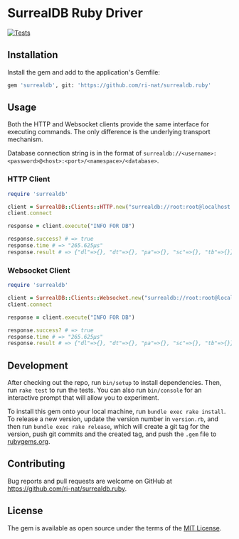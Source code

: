 # SurrealDB Ruby Driver

[![Tests](https://github.com/ri-nat/surrealdb.ruby/actions/workflows/main.yml/badge.svg)](https://github.com/ri-nat/surrealdb.ruby/actions/workflows/main.yml)

## Installation

Install the gem and add to the application's Gemfile:

```bash
gem 'surrealdb', git: 'https://github.com/ri-nat/surrealdb.ruby'
```

## Usage

Both the HTTP and Websocket clients provide the same interface for executing commands. The only difference is the underlying transport mechanism.

Database connection string is in the format of `surrealdb://<username>:<password>@<host>:<port>/<namespace>/<database>`.

### HTTP Client

```ruby
require 'surrealdb'

client = SurrealDB::Clients::HTTP.new("surrealdb://root:root@localhost:8000/test/test")
client.connect

response = client.execute("INFO FOR DB")

response.success? # => true
response.time # => "265.625µs"
response.result # => {"dl"=>{}, "dt"=>{}, "pa"=>{}, "sc"=>{}, "tb"=>{}}
```

### Websocket Client

```ruby
require 'surrealdb'

client = SurrealDB::Clients::Websocket.new("surrealdb://root:root@localhost:8000/test/test")
client.connect

response = client.execute("INFO FOR DB")

response.success? # => true
response.time # => "265.625µs"
response.result # => {"dl"=>{}, "dt"=>{}, "pa"=>{}, "sc"=>{}, "tb"=>{}}
```

## Development

After checking out the repo, run `bin/setup` to install dependencies. Then, run `rake test` to run the tests. You can also run `bin/console` for an interactive prompt that will allow you to experiment.

To install this gem onto your local machine, run `bundle exec rake install`. To release a new version, update the version number in `version.rb`, and then run `bundle exec rake release`, which will create a git tag for the version, push git commits and the created tag, and push the `.gem` file to [rubygems.org](https://rubygems.org).

## Contributing

Bug reports and pull requests are welcome on GitHub at <https://github.com/ri-nat/surrealdb.ruby>.

## License

The gem is available as open source under the terms of the [MIT License](https://opensource.org/licenses/MIT).
